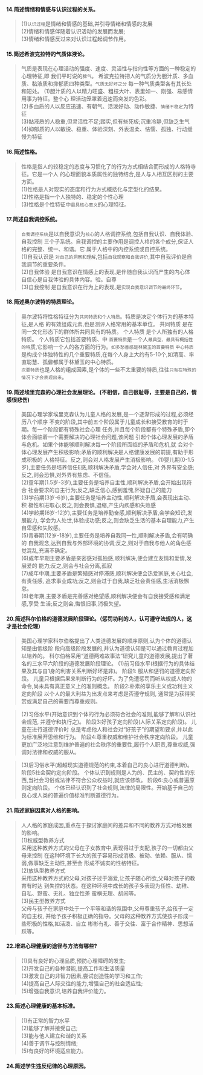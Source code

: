#### 14.简述情绪和情感与认识过程的关系。
>   (1)`认识过程`是情绪和情感的基础,并引导情绪和情感的发展      
    (2)情绪和情感伴随着认识活动的发展而发展;      
    (3)情绪和情感反过来对认识过程起调节作用。      


#### 15.简述希波克拉特的气质体液论。
>   气质是表现在心理活动的强度、速度、灵活性与指向性等方面的一种稳定的心理特征,即
    我们平时说的`脾气`。
    希波克拉特把人的气质分为胆汁质、多血质、黏液质和抑郁质四种类型。`气质无好坏之分`
    每一种气质类型各有其长处和短处。
    (1)胆汁质的人以精力旺盛、粗枝大叶、表里如一、刚强、易感情用事为特征。整个心
    理活动笼罩着迅速而突发的色彩。    
    (2)多血质的人以反应迅速、有朝气、活泼好动、动作敏捷、`情绪不稳定`为特征    
    (3)黏液质的人稳重,但灵活性不足;踏实,但有些死板;沉重冷静,但缺乏生气    
    (4)抑郁质的人以敏锐、稳重、体验深刻、外表温柔、怯懦、孤独、行动缓慢为特征    

#### 16.简述性格。
>   性格是指人的较稳定的态度与习惯化了的行为方式相结合而形成的人格特寺征。它是一个人
    的心理面貌本质属性的独特结合,是人与人相互区别的主要方面。    
    (1)性格是人对现实的态度和行为方式概括化与定型化的结果。    
    (2)性格是指一个人独特的、稳定的个性心理    
    (3)性格是个性特征中`最具核心意义`的心理特征。        

#### 17.简述自我调控系统。
>   `自我调控系统`是以自我意识为`核心`的人格调控系统,包括自我认识、自我体验、自我控制
    三个子系统。自我调控的主要作用是调控人格的各个成分,保证人格的完整、统一、和谐。它
    属于人格中的内控系统或自控系统。    
    (1)自我认识是
        `对自己的洞察和理解`,包括`自我观察和自我评价`,其中自我评价是自我调节的重要条件。  
    (2)自我体验
        是自我意识在情感上的表现,是伴随自我认识而产生的内心体
    自信心是自我体验的具体内容。验。自尊   
    (3)自我控制
        是自我意识在行为上的表现,是`实现自我意识调节的最终环节`。    
    

#### 18.简述奥尔波特的特质理论。
>   奥尔波特将性格特征分为`共同特质和个人特质`。特质是决定个体行为的基本特征,是人格
    的有效组成元素,也是测评人格常用的基本单位。
    共同特质
        是在同一文化形态下的群体所共同具有的特质。
    个人特质
        是个人所独有的人格特质。
        个人特质它包括首要特质、中
            `首要特质`是一个人`最典型、最具有概括性的特`质,它影响一个人的各方面的行为。`如多愁善感是林黛玉的首要特质`
            `中心特质`是构成个体独特性的几个重要特质,在每个人身上大约有5-10个,如清高、率直聪慧、孤僻都属于林黛玉的中心特质。        
            `次要特质`也是人格的组成因素,是个体的一些不太重要的特质,往往`只有在特殊的情况下才会表现出来`。

#### 19.简述埃里克森的心理社会发展理论。 (不相信，自己很耻辱，主要是自己的，情感很悲伤)
>   美国心理学家埃里克森认为儿童人格的发展,是一个逐渐形成的过程,必须经历八个顺序
    不变的阶段,其中前五个阶段属于儿童成长和接受教育的时于期。每一个阶段都有特殊社会心理
    任务,并且每个阶段都有个特殊矛盾,即个体会面临着一个需要解决的心理社会问题,该问题
    引起个体心理发展的矛盾与危机。如果个体能够顺利解决每一个阶段所面临的矛盾和危机,就
    会对个体心理发展产生积极影响;矛盾的顺利解决是人格健康发展的前提,有助于形成积极的
    人格特征。反之,则会对人格发展产生消极影响。
        (1)婴儿期(0-1.5岁),主要任务是培养信任E感,顺利解决矛盾,学会对人信任,对
    外界有安全感;反之,则会恐惧,对外界有焦虑、不信任。    
        (2)童年期(1.5岁-3岁),主要任务是培养自主性,顺利解决矛盾,会开始出现符合
    社会要求的自主行为;反之,缺乏信心,感到羞愧,怀疑自己的能力    
        (3)学前期(3岁-6岁),主要任务是培养主动性,顺利解决矛盾,会表现出主动、积
    极性和进取心;反之,则会畏惧,退缩,产生内疚感和失败感    
        (4)学龄期(6岁-12岁),主要任务是培养勤奋感,顺利解决矛盾,会学会知识,发展能力,
    学会为人处世,体验成功感;反之,则会缺乏生活的基本自理能力,产生自卑感和失败感。    
        (5)青春期(12岁-18岁),主要任务是培养自我同一性,顺利解决矛盾,会有明确的
    自我观念,达到自我与外部环境的协调;反之,则对于自我与他人的角色感觉混乱,充满不确定。    
        (6)成年早期主要矛盾是亲密感对孤独感,顺利解决,便会建立友情和爱情,发展爱的
    能力;反之,则会与社会分离,孤寂    
        (7)成年中期,主要矛盾是繁殖感对停滞感,顺利解决便会热爱家庭,关心社会,有责任感,
    追求事业成功;反之,则会过于自我,缺乏社会责任感,生活消极懈怠。    
        (8)老年期,主要矛盾是完善感对绝望感,顺利解决便会有自我接受感和满足感,享受
    生活;反之则会,悔恨旧事,消极失望。    


#### 20.简述科尔伯格的道德发展阶段理论。（惩罚功利的人，认可遵守法规的人，这才是社会伦理）
>   美国心理学家科尔伯格提出了人类道德发展的顺序原则,认为个体的道德认知是由低级阶
    段向高级阶段发展的,并认为道德认知是可以通过教育过程加以培养的。
    科尔伯格采用“道德两难故事法”研究儿童的道德发展,提出了著名的三水平六阶段的道德发展阶段理论。
    (1)前习俗水平(根据行为的具体结果及其与自1身的利害关系判断好坏是非)。
    阶段1:
        服从和惩罚的道德定向阶段。
        儿童只根据后果来判断行为的好坏。为了免遭惩罚而听从权威人物的命令,尚未具有真正意义上的准则概念。
    阶段2:朴素的享乐主义或功利主义定向阶段
        以个人的最大利益为出发点来考虑是否遵守规则,
        通常是为获得奖赏或满足自己的需要而尊重规则。
        
>   (2)习俗水平(开始意识到个体的行为必须符合社会的准则,能够了解和认识社会规范,
并遵守和执行之)。
    阶段3:好孩子定向阶段(人际关系定向阶段)。
        儿童在进行道德评价时
    总是考虑他人和社会对“好孩子”的期望和要求,并以此为标准展开思维和行为。
阶段4:尊重权威和维护社会秩序定向阶段。
    儿童更加广泛地注意到维护普遍的社会秩序的重要性,履行个人职责,尊重权威,强调对法律和权威的服从。   
    
>   (3)后习俗水平(超越现实道德规范的约束,本着自己的良心进行道德判断)。
    阶段5社会契约定向阶段。
        个体认识到规则是人为的、民主的、契约性的东西,当社会习俗或法律不符合公众权益时,就应该修改。
    阶段6:良心或普遍原则定向阶段。
        个体已经认识到了社会规则,法律的局限性。开始基于自己的良心或人类的普遍价值标准判断道德行为。
    
#### 21.简述家庭因素对人格的影响。
>   人人格的家庭成因,重点在于探讨家庭间的差异和不同的教养方式对格发展的影响。    
    (1)权威型教养方式     
        采用这种教养方式的父母在子女教育中,表现得过于支配,孩子的一切都由父母来控制
    在这种环境下长大的孩子容易形成消极、被动、依赖、服从、懦弱,做事缺乏主动性,甚至会
    形成不诚实的性格特征。   
    (2)放纵型教养方式     
        采用这种教养方式的父母,对孩子过于溺爱,让孩子随心所欲,父母对孩子的教育有时达
    到失控的状态。在这种环境中成长的孩子多表现为任性、幼稚、自私、野蛮、无礼、独立性差
    蛮横无理、胡闹等。      
    (3)民主型教养方式    
        父母与孩子在家庭中处于一个平等和谐的氛围中,父母尊重孩子,给孩子一定的自主权,
    并给予孩子积极正确的指导。父母的这种教养方式使孩子形成一些积极的性格,如活泼、自立
    彬彬有礼、善于交往、富于合作精神、思想活跃等。

#### 22.增进心理健康的途径与方法有哪些?
>   (1)具有良好的心理品质,预防心理障碍的发生;    
    (2)开发自己的各种潜能,提高工作和生活质量    
    (3)激发自己的非智力因素,尝试创造性的学习和工作;    
    (4)提高自己人际交往的能力,增强自己的社会适应性;    
    (5)增强自我意识,培养自我评价能力。    

#### 23.简述心理健康的基本标准。
>   (1)有正常的智力水平                    
    (2)能够了解并接受自己;                    
    (3)能与他人建立和谐的关系                    
    (4)善于调节与控制情绪;                    
    (5)有良好的环境适应能力。                        

#### 24.简述学生违反纪律的心理原因。

